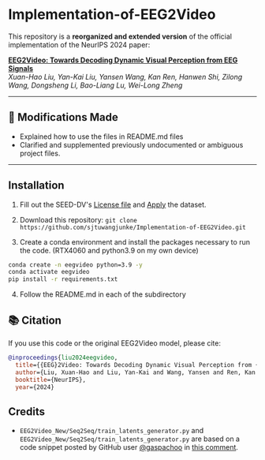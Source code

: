 # Implementation-of-EEG2Video

This repository is a **reorganized and extended version** of the official implementation of the NeurIPS 2024 paper:

**[EEG2Video: Towards Decoding Dynamic Visual Perception from EEG Signals](https://nips.cc/virtual/2024/poster/95156)**  
*Xuan-Hao Liu, Yan-Kai Liu, Yansen Wang, Kan Ren, Hanwen Shi, Zilong Wang, Dongsheng Li, Bao-Liang Lu, Wei-Long Zheng*

---

## 🔧 Modifications Made
- Explained how to use the files in README.md files
- Clarified and supplemented previously undocumented or ambiguous project files.
---
## Installation

1. Fill out the SEED-DV's [License file](https://cloud.bcmi.sjtu.edu.cn/sharing/o64PBIsIc) and [Apply](https://bcmi.sjtu.edu.cn/ApplicationForm/apply_form/) the dataset.

2. Download this repository: ``git clone https://github.com/sjtuwangjunke/Implementation-of-EEG2Video.git``

3. Create a conda environment and install the packages necessary to run the code. (RTX4060 and python3.9 on my own device)

```bash
conda create -n eegvideo python=3.9 -y
conda activate eegvideo
pip install -r requirements.txt
```
4. Follow the README.md in each of the subdirectory

## 📚 Citation
If you use this code or the original EEG2Video model, please cite:

```bibtex
@inproceedings{liu2024eegvideo,
  title={{EEG}2Video: Towards Decoding Dynamic Visual Perception from {EEG} Signals},
  author={Liu, Xuan-Hao and Liu, Yan-Kai and Wang, Yansen and Ren, Kan and Shi, Hanwen and Wang, Zilong and Li, Dongsheng and Lu, Bao-Liang and Zheng, Wei-Long},
  booktitle={NeurIPS},
  year={2024}
```

## Credits
- `EEG2Video_New/Seq2Seq/train_latents_generator.py` and `EEG2Video_New/Seq2Seq/train_latents_generator.py` are based on a code snippet posted by GitHub user [@gaspachoo](https://github.com/gaspachoo) in [this comment](https://github.com/XuanhaoLiu/EEG2Video/issues/27#issuecomment-2921221772).  
